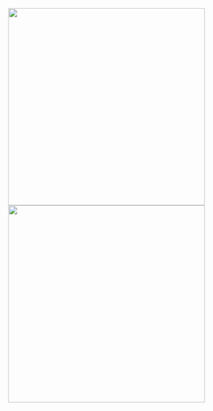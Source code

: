 
<img src="https://github.com/user-attachments/assets/831d323d-2ceb-4d4a-8653-f77ced06b5d8" width="400"/>
<img src="https://github.com/user-attachments/assets/a0c042cc-0bba-4128-bcd0-6dd8370c0797" width="400"/>

